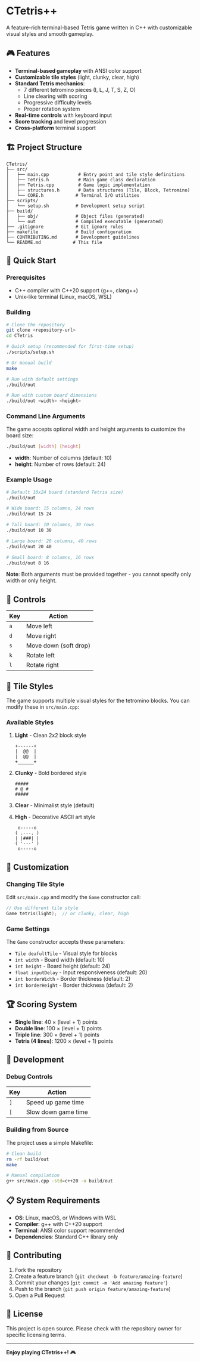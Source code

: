 # CTetris++

A feature-rich terminal-based Tetris game written in C++ with customizable visual styles and smooth gameplay.

## 🎮 Features

- **Terminal-based gameplay** with ANSI color support
- **Customizable tile styles** (light, clunky, clear, high)
- **Standard Tetris mechanics**:
  - 7 different tetromino pieces (I, L, J, T, S, Z, O)
  - Line clearing with scoring
  - Progressive difficulty levels
  - Proper rotation system
- **Real-time controls** with keyboard input
- **Score tracking** and level progression
- **Cross-platform** terminal support

## 🏗️ Project Structure

```
CTetris/
├── src/
│   ├── main.cpp           # Entry point and tile style definitions
│   ├── Tetris.h           # Main game class declaration
│   ├── Tetris.cpp         # Game logic implementation
│   ├── structures.h       # Data structures (Tile, Block, Tetromino)
│   └── CORE.h            # Terminal I/O utilities
├── scripts/
│   └── setup.sh          # Development setup script
├── build/
│   ├── obj/              # Object files (generated)
│   └── out               # Compiled executable (generated)
├── .gitignore            # Git ignore rules
├── makefile              # Build configuration
├── CONTRIBUTING.md       # Development guidelines
└── README.md            # This file
```

## 🚀 Quick Start

### Prerequisites

- C++ compiler with C++20 support (g++, clang++)
- Unix-like terminal (Linux, macOS, WSL)

### Building

```bash
# Clone the repository
git clone <repository-url>
cd CTetris

# Quick setup (recommended for first-time setup)
./scripts/setup.sh

# Or manual build
make

# Run with default settings
./build/out

# Run with custom board dimensions
./build/out <width> <height>
```

### Command Line Arguments

The game accepts optional width and height arguments to customize the board size:

```bash
./build/out [width] [height]
```

- **width**: Number of columns (default: 10)
- **height**: Number of rows (default: 24)

### Example Usage

```bash
# Default 10x24 board (standard Tetris size)
./build/out

# Wide board: 15 columns, 24 rows
./build/out 15 24

# Tall board: 10 columns, 30 rows  
./build/out 10 30

# Large board: 20 columns, 40 rows
./build/out 20 40

# Small board: 8 columns, 16 rows
./build/out 8 16
```

**Note**: Both arguments must be provided together - you cannot specify only width or only height.

## 🎯 Controls

| Key | Action |
|-----|--------|
| `a` | Move left |
| `d` | Move right |
| `s` | Move down (soft drop) |
| `k` | Rotate left |
| `l` | Rotate right |

## 🎨 Tile Styles

The game supports multiple visual styles for the tetromino blocks. You can modify these in `src/main.cpp`:

### Available Styles

1. **Light** - Clean 2x2 block style
   ```
   +------+
   |  @@  |
   |  @@  |
   +______+
   ```

2. **Clunky** - Bold bordered style
   ```
   #####
   # @ #
   #####
   ```

3. **Clear** - Minimalist style (default)

4. **High** - Decorative ASCII art style
   ```
    o-----o
   ( .---. )
   | |###| |
   ( '---' )
    o-----o
   ```

## 🔧 Customization

### Changing Tile Style

Edit `src/main.cpp` and modify the `Game` constructor call:

```cpp
// Use different tile style
Game tetris(light);  // or clunky, clear, high
```

### Game Settings

The `Game` constructor accepts these parameters:
- `Tile deafultTile` - Visual style for blocks
- `int width` - Board width (default: 10)
- `int height` - Board height (default: 24)
- `float inputDelay` - Input responsiveness (default: 20)
- `int borderWidth` - Border thickness (default: 2)
- `int borderHeight` - Border thickness (default: 2)

## 🏆 Scoring System

- **Single line**: 40 × (level + 1) points
- **Double line**: 100 × (level + 1) points
- **Triple line**: 300 × (level + 1) points
- **Tetris (4 lines)**: 1200 × (level + 1) points

## 🐛 Development

### Debug Controls

| Key | Action |
|-----|--------|
| `]` | Speed up game time |
| `[` | Slow down game time |

### Building from Source

The project uses a simple Makefile:

```bash
# Clean build
rm -rf build/out
make

# Manual compilation
g++ src/main.cpp -std=c++20 -o build/out
```

## 📋 System Requirements

- **OS**: Linux, macOS, or Windows with WSL
- **Compiler**: g++ with C++20 support
- **Terminal**: ANSI color support recommended
- **Dependencies**: Standard C++ library only

## 🤝 Contributing

1. Fork the repository
2. Create a feature branch (`git checkout -b feature/amazing-feature`)
3. Commit your changes (`git commit -m 'Add amazing feature'`)
4. Push to the branch (`git push origin feature/amazing-feature`)
5. Open a Pull Request

## 📄 License

This project is open source. Please check with the repository owner for specific licensing terms.

---

**Enjoy playing CTetris++!** 🎮

